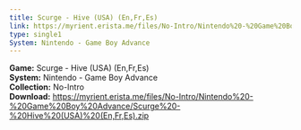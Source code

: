 ```yaml
---
title: Scurge - Hive (USA) (En,Fr,Es)
link: https://myrient.erista.me/files/No-Intro/Nintendo%20-%20Game%20Boy%20Advance/Scurge%20-%20Hive%20(USA)%20(En,Fr,Es).zip
type: single1
System: Nintendo - Game Boy Advance
---
```

<b>Game:</b> Scurge - Hive (USA) (En,Fr,Es)<br>
<b>System:</b> Nintendo - Game Boy Advance<br>
<b>Collection:</b> No-Intro<br>
<b>Download:</b> https://myrient.erista.me/files/No-Intro/Nintendo%20-%20Game%20Boy%20Advance/Scurge%20-%20Hive%20(USA)%20(En,Fr,Es).zip